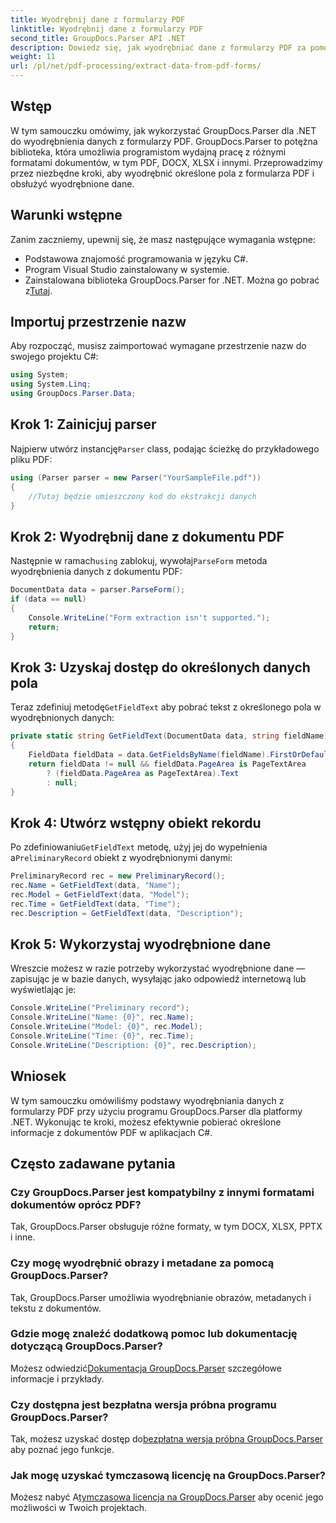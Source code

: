 ```yaml
---
title: Wyodrębnij dane z formularzy PDF
linktitle: Wyodrębnij dane z formularzy PDF
second_title: GroupDocs.Parser API .NET
description: Dowiedz się, jak wyodrębniać dane z formularzy PDF za pomocą GroupDocs.Parser dla .NET. Przewodnik krok po kroku z przykładami kodu i często zadawanymi pytaniami.
weight: 11
url: /pl/net/pdf-processing/extract-data-from-pdf-forms/
---
```

## Wstęp
W tym samouczku omówimy, jak wykorzystać GroupDocs.Parser dla .NET do wyodrębnienia danych z formularzy PDF. GroupDocs.Parser to potężna biblioteka, która umożliwia programistom wydajną pracę z różnymi formatami dokumentów, w tym PDF, DOCX, XLSX i innymi. Przeprowadzimy przez niezbędne kroki, aby wyodrębnić określone pola z formularza PDF i obsłużyć wyodrębnione dane.
## Warunki wstępne
Zanim zaczniemy, upewnij się, że masz następujące wymagania wstępne:
- Podstawowa znajomość programowania w języku C#.
- Program Visual Studio zainstalowany w systemie.
- Zainstalowana biblioteka GroupDocs.Parser for .NET. Można go pobrać z[Tutaj](https://releases.groupdocs.com/parser/net/).

## Importuj przestrzenie nazw
Aby rozpocząć, musisz zaimportować wymagane przestrzenie nazw do swojego projektu C#:
```csharp
using System;
using System.Linq;
using GroupDocs.Parser.Data;
```
## Krok 1: Zainicjuj parser
 Najpierw utwórz instancję`Parser` class, podając ścieżkę do przykładowego pliku PDF:
```csharp
using (Parser parser = new Parser("YourSampleFile.pdf"))
{
    //Tutaj będzie umieszczony kod do ekstrakcji danych
}
```
## Krok 2: Wyodrębnij dane z dokumentu PDF
 Następnie w ramach`using` zablokuj, wywołaj`ParseForm` metoda wyodrębnienia danych z dokumentu PDF:
```csharp
DocumentData data = parser.ParseForm();
if (data == null)
{
    Console.WriteLine("Form extraction isn't supported.");
    return;
}
```
## Krok 3: Uzyskaj dostęp do określonych danych pola
 Teraz zdefiniuj metodę`GetFieldText` aby pobrać tekst z określonego pola w wyodrębnionych danych:
```csharp
private static string GetFieldText(DocumentData data, string fieldName)
{
    FieldData fieldData = data.GetFieldsByName(fieldName).FirstOrDefault();
    return fieldData != null && fieldData.PageArea is PageTextArea
        ? (fieldData.PageArea as PageTextArea).Text
        : null;
}
```
## Krok 4: Utwórz wstępny obiekt rekordu
 Po zdefiniowaniu`GetFieldText` metodę, użyj jej do wypełnienia a`PreliminaryRecord` obiekt z wyodrębnionymi danymi:
```csharp
PreliminaryRecord rec = new PreliminaryRecord();
rec.Name = GetFieldText(data, "Name");
rec.Model = GetFieldText(data, "Model");
rec.Time = GetFieldText(data, "Time");
rec.Description = GetFieldText(data, "Description");
```
## Krok 5: Wykorzystaj wyodrębnione dane
Wreszcie możesz w razie potrzeby wykorzystać wyodrębnione dane — zapisując je w bazie danych, wysyłając jako odpowiedź internetową lub wyświetlając je:
```csharp
Console.WriteLine("Preliminary record");
Console.WriteLine("Name: {0}", rec.Name);
Console.WriteLine("Model: {0}", rec.Model);
Console.WriteLine("Time: {0}", rec.Time);
Console.WriteLine("Description: {0}", rec.Description);
```

## Wniosek
W tym samouczku omówiliśmy podstawy wyodrębniania danych z formularzy PDF przy użyciu programu GroupDocs.Parser dla platformy .NET. Wykonując te kroki, możesz efektywnie pobierać określone informacje z dokumentów PDF w aplikacjach C#.

## Często zadawane pytania
### Czy GroupDocs.Parser jest kompatybilny z innymi formatami dokumentów oprócz PDF?
Tak, GroupDocs.Parser obsługuje różne formaty, w tym DOCX, XLSX, PPTX i inne.
### Czy mogę wyodrębnić obrazy i metadane za pomocą GroupDocs.Parser?
Tak, GroupDocs.Parser umożliwia wyodrębnianie obrazów, metadanych i tekstu z dokumentów.
### Gdzie mogę znaleźć dodatkową pomoc lub dokumentację dotyczącą GroupDocs.Parser?
 Możesz odwiedzić[Dokumentacja GroupDocs.Parser](https://tutorials.groupdocs.com/parser/net/) szczegółowe informacje i przykłady.
### Czy dostępna jest bezpłatna wersja próbna programu GroupDocs.Parser?
 Tak, możesz uzyskać dostęp do[bezpłatna wersja próbna GroupDocs.Parser](https://releases.groupdocs.com/) aby poznać jego funkcje.
### Jak mogę uzyskać tymczasową licencję na GroupDocs.Parser?
 Możesz nabyć A[tymczasowa licencja na GroupDocs.Parser](https://purchase.groupdocs.com/temporary-license/) aby ocenić jego możliwości w Twoich projektach.